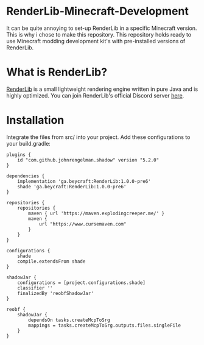 # RenderLib-Minecraft-Development
It can be quite annoying to set-up RenderLib in a specific Minecraft version. This is why i chose to make this repository.
This repository holds ready to use Minecraft modding development kit's with pre-installed versions of RenderLib.

# What is RenderLib?
[RenderLib](https://gitlab.com/FriedrichS/renderlib/-/tree/polishing_fixes) is a small lightweight rendering engine written 
in pure Java and is highly optimized. You can join RenderLib's official Discord server [here](https://discord.gg/44RENR4).

# Installation
Integrate the files from src/ into your project. Add these configurations to your build.gradle:

```
plugins {
    id "com.github.johnrengelman.shadow" version "5.2.0"
}

dependencies {
    implementation 'ga.beycraft:RenderLib:1.0.0-pre6'
    shade 'ga.beycraft:RenderLib:1.0.0-pre6'
}

repositories {
    repositories {
        maven { url 'https://maven.explodingcreeper.me/' }
        maven {
            url "https://www.cursemaven.com"
        }
    }
}

configurations {
    shade
    compile.extendsFrom shade
}

shadowJar {
    configurations = [project.configurations.shade]
    classifier ''
    finalizedBy 'reobfShadowJar'
}

reobf {
    shadowJar {
        dependsOn tasks.createMcpToSrg
        mappings = tasks.createMcpToSrg.outputs.files.singleFile
    }
}
```
